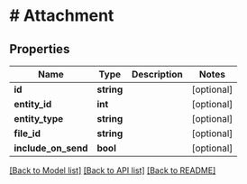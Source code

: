 # # Attachment

## Properties

Name | Type | Description | Notes
------------ | ------------- | ------------- | -------------
**id** | **string** |  | [optional]
**entity_id** | **int** |  | [optional]
**entity_type** | **string** |  | [optional]
**file_id** | **string** |  | [optional]
**include_on_send** | **bool** |  | [optional]

[[Back to Model list]](../../README.md#models) [[Back to API list]](../../README.md#endpoints) [[Back to README]](../../README.md)
